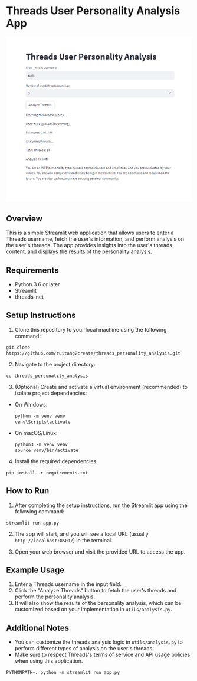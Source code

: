# Threads User Personality Analysis App

![Threads User Personality Analysis App](app_screenshot.png)

## Overview

This is a simple Streamlit web application that allows users to enter a Threads username, fetch the user's information, and perform analysis on the user's threads. The app provides insights into the user's threads content, and displays the results of the personality analysis.

## Requirements

- Python 3.6 or later
- Streamlit
- threads-net

## Setup Instructions

1. Clone this repository to your local machine using the following command:
```
git clone https://github.com/ruitang2create/threads_personality_analysis.git
```
2. Navigate to the project directory:
```
cd threads_personality_analysis
```
3. (Optional) Create and activate a virtual environment (recommended) to isolate project dependencies:
- On Windows:
  ```
  python -m venv venv
  venv\Scripts\activate
  ```
- On macOS/Linux:
  ```
  python3 -m venv venv
  source venv/bin/activate
  ```

4. Install the required dependencies:
```
pip install -r requirements.txt
```

## How to Run

1. After completing the setup instructions, run the Streamlit app using the following command:
```
streamlit run app.py
```

2. The app will start, and you will see a local URL (usually `http://localhost:8501/`) in the terminal.

3. Open your web browser and visit the provided URL to access the app.

## Example Usage

1. Enter a Threads username in the input field.
2. Click the "Analyze Threads" button to fetch the user's threads and perform the personality analysis.
3. It will also show the results of the personality analysis, which can be customized based on your implementation in `utils/analysis.py`.

## Additional Notes

- You can customize the threads analysis logic in `utils/analysis.py` to perform different types of analysis on the user's threads.
- Make sure to respect Threads's terms of service and API usage policies when using this application.




```python
PYTHONPATH=. python -m streamlit run app.py
```